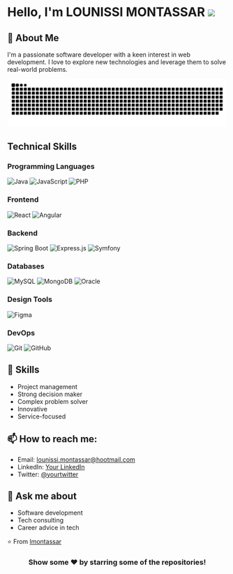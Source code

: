 <h1 align="left">
   Hello, I'm LOUNISSI MONTASSAR
  <img src="https://media.giphy.com/media/hvRJCLFzcasrR4ia7z/giphy.gif" width="30px"/>
</h1>

## 🚀 About Me
I'm a passionate software developer with a keen interest in web development. I love to explore new technologies and leverage them to solve real-world problems.

<img 
    alt="" 
    src="https://raw.githubusercontent.com/platane/snk/output/github-contribution-grid-snake-dark.svg" 
    style="pointer-events: none;" 
    draggable="false">
</img>

## Technical Skills

### Programming Languages
![Java](https://img.shields.io/badge/Code-Java-informational?style=flat&logo=java&logoColor=white&color=2bbc8a)
![JavaScript](https://img.shields.io/badge/Code-JavaScript-informational?style=flat&logo=javascript&logoColor=white&color=2bbc8a)
![PHP](https://img.shields.io/badge/Code-PHP-informational?style=flat&logo=php&logoColor=white&color=2bbc8a)

### Frontend
![React](https://img.shields.io/badge/Frontend-React-informational?style=flat&logo=react&logoColor=white&color=2bbc8a)
![Angular](https://img.shields.io/badge/Frontend-Angular-informational?style=flat&logo=angular&logoColor=white&color=2bbc8a)

### Backend
![Spring Boot](https://img.shields.io/badge/Backend-Spring_Boot-informational?style=flat&logo=spring-boot&logoColor=white&color=2bbc8a)
![Express.js](https://img.shields.io/badge/Backend-Express.js-informational?style=flat&logo=express&logoColor=white&color=2bbc8a)
![Symfony](https://img.shields.io/badge/Backend-Symfony-informational?style=flat&logo=symfony&logoColor=white&color=2bbc8a)

### Databases
![MySQL](https://img.shields.io/badge/DB-MySQL-informational?style=flat&logo=mysql&logoColor=white&color=2bbc8a)
![MongoDB](https://img.shields.io/badge/DB-MongoDB-informational?style=flat&logo=mongodb&logoColor=white&color=2bbc8a)
![Oracle](https://img.shields.io/badge/DB-Oracle-informational?style=flat&logo=oracle&logoColor=white&color=2bbc8a)

### Design Tools
![Figma](https://img.shields.io/badge/Design-Figma-informational?style=flat&logo=figma&logoColor=white&color=2bbc8a)

### DevOps
![Git](https://img.shields.io/badge/DevOps-Git-informational?style=flat&logo=git&logoColor=white&color=2bbc8a)
![GitHub](https://img.shields.io/badge/DevOps-GitHub-informational?style=flat&logo=github&logoColor=white&color=2bbc8a)

## 💼 Skills
- Project management
- Strong decision maker
- Complex problem solver
- Innovative
- Service-focused

## 📫 How to reach me:
- Email: lounissi.montassar@hootmail.com
- LinkedIn: [Your LinkedIn](https://www.linkedin.com/in/yourprofile/)
- Twitter: [@yourtwitter](https://twitter.com/yourtwitter)

## 💬 Ask me about
- Software development
- Tech consulting
- Career advice in tech

⭐️ From [lmontassar](https://github.com/lmontassar)

<div align="center">

### Show some ❤️ by starring some of the repositories!

</div>
